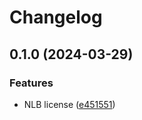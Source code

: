 # Changelog

## 0.1.0 (2024-03-29)


### Features

* NLB license ([e451551](https://github.com/autero1/monorepo-multi-release/commit/e451551b361c053357b67be3cd239ad749b2dac4))
